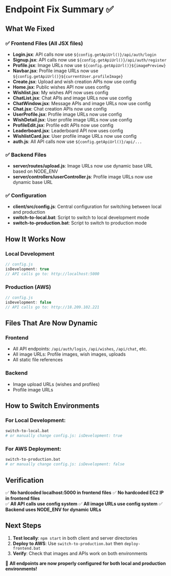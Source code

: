 # Endpoint Fix Summary ✅

## What We Fixed

### ✅ Frontend Files (All JSX files)
- **Login.jsx**: API calls now use `${config.getApiUrl()}/api/auth/login`
- **Signup.jsx**: API calls now use `${config.getApiUrl()}/api/auth/register`
- **Profile.jsx**: Image URLs now use `${config.getApiUrl()}${imagePreview}`
- **Navbar.jsx**: Profile image URLs now use `${config.getApiUrl()}${currentUser.profileImage}`
- **Create.jsx**: Upload and wish creation APIs now use config
- **Home.jsx**: Public wishes API now uses config
- **Wishlist.jsx**: My wishes API now uses config
- **ChatList.jsx**: Chat APIs and image URLs now use config
- **ChatWindow.jsx**: Message APIs and image URLs now use config
- **Chat.jsx**: Chat creation APIs now use config
- **UserProfile.jsx**: Profile image URLs now use config
- **WishDetail.jsx**: User profile image URLs now use config
- **ProfileEdit.jsx**: Profile edit APIs now use config
- **Leaderboard.jsx**: Leaderboard API now uses config
- **WishlistCard.jsx**: User profile image URLs now use config
- **auth.js**: All API calls now use `${config.getApiUrl()}/api/...`

### ✅ Backend Files
- **server/routes/upload.js**: Image URLs now use dynamic base URL based on NODE_ENV
- **server/controllers/userController.js**: Profile image URLs now use dynamic base URL

### ✅ Configuration
- **client/src/config.js**: Central configuration for switching between local and production
- **switch-to-local.bat**: Script to switch to local development mode
- **switch-to-production.bat**: Script to switch to production mode

## How It Works Now

### Local Development
```javascript
// config.js
isDevelopment: true
// API calls go to: http://localhost:5000
```

### Production (AWS)
```javascript
// config.js  
isDevelopment: false
// API calls go to: http://18.209.102.221
```

## Files That Are Now Dynamic

### Frontend
- All API endpoints: `/api/auth/login`, `/api/wishes`, `/api/chat`, etc.
- All image URLs: Profile images, wish images, uploads
- All static file references

### Backend
- Image upload URLs (wishes and profiles)
- Profile image URLs

## How to Switch Environments

### For Local Development:
```bash
switch-to-local.bat
# or manually change config.js: isDevelopment: true
```

### For AWS Deployment:
```bash
switch-to-production.bat
# or manually change config.js: isDevelopment: false
```

## Verification

✅ **No hardcoded localhost:5000 in frontend files**
✅ **No hardcoded EC2 IP in frontend files**  
✅ **All API calls use config system**
✅ **All image URLs use config system**
✅ **Backend uses NODE_ENV for dynamic URLs**

## Next Steps

1. **Test locally**: `npm start` in both client and server directories
2. **Deploy to AWS**: Use `switch-to-production.bat` then `deploy-frontend.bat`
3. **Verify**: Check that images and APIs work on both environments

🎉 **All endpoints are now properly configured for both local and production environments!** 
